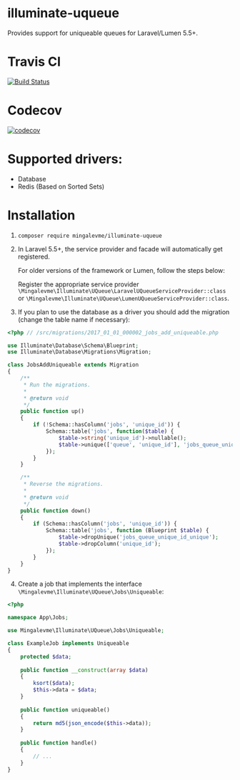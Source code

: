 # illuminate-uqueue
Provides support for uniqueable queues for Laravel/Lumen 5.5+.

# Travis CI
[![Build Status](https://travis-ci.org/mingalevme/illuminate-uqueue.svg?branch=master)](https://travis-ci.org/mingalevme/illuminate-uqueue)

# Codecov
[![codecov](https://codecov.io/gh/mingalevme/illuminate-uqueue/branch/master/graph/badge.svg)](https://codecov.io/gh/mingalevme/illuminate-uqueue)

# Supported drivers:
- Database
- Redis (Based on Sorted Sets)

# Installation

1. ```composer require mingalevme/illuminate-uqueue```

2. In Laravel 5.5+, the service provider and facade will automatically get registered.

   For older versions of the framework or Lumen, follow the steps below:
   
   Register the appropriate service provider ```\Mingalevme\Illuminate\UQueue\LaravelUQueueServiceProvider::class``` or ```\Mingalevme\Illuminate\UQueue\LumenUQueueServiceProvider::class```.

3. If you plan to use the database as a driver you should add the migration (change the table name if necessary):

```php
<?php // /src/migrations/2017_01_01_000002_jobs_add_uniqueable.php

use Illuminate\Database\Schema\Blueprint;
use Illuminate\Database\Migrations\Migration;

class JobsAddUniqueable extends Migration
{
    /**
     * Run the migrations.
     *
     * @return void
     */
    public function up()
    {
        if (!Schema::hasColumn('jobs', 'unique_id')) {
            Schema::table('jobs', function($table) {
                $table->string('unique_id')->nullable();
                $table->unique(['queue', 'unique_id'], 'jobs_queue_unique_id_unique');
            });
        }
    }

    /**
     * Reverse the migrations.
     *
     * @return void
     */
    public function down()
    {
        if (Schema::hasColumn('jobs', 'unique_id')) {
            Schema::table('jobs', function (Blueprint $table) {
                $table->dropUnique('jobs_queue_unique_id_unique');
                $table->dropColumn('unique_id');
            });
        }
    }
}

```

4. Create a job that implements the interface ```\Mingalevme\Illuminate\UQueue\Jobs\Uniqueable```:

```php
<?php

namespace App\Jobs;

use Mingalevme\Illuminate\UQueue\Jobs\Uniqueable;

class ExampleJob implements Uniqueable
{
    protected $data;
    
    public function __construct(array $data)
    {
        ksort($data);
        $this->data = $data;
    }
    
    public function uniqueable()
    {
        return md5(json_encode($this->data));
    }
    
    public function handle()
    {
        // ...
    }
}
```
